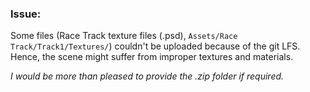 ### Issue:
Some files (Race Track texture files (.psd), `Assets/Race Track/Track1/Textures/`) couldn't be uploaded because of the git LFS. Hence, the scene might suffer from improper textures and materials.



_I would be more than pleased to provide the .zip folder if required._
